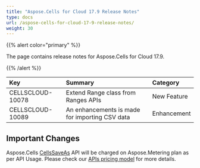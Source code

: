 ```yaml
---
title: "Aspose.Cells for Cloud 17.9 Release Notes"
type: docs
url: /aspose-cells-for-cloud-17-9-release-notes/
weight: 30
---
```


{{% alert color="primary" %}} 

The page contains release notes for Aspose.Cells for Cloud 17.9.

{{% /alert %}} 

|**Key**|**Summary**|**Category**|
| :- | :- | :- |
|CELLSCLOUD-10078|Extend Range class from Ranges APIs|New Feature|
|CELLSCLOUD-10089|An enhancements is made for importing CSV data|Enhancement|
## **Important Changes**
Aspose.Cells [CellsSaveAs](https://apireference.aspose.cloud/cells/#!/CellsSaveAs/CellsSaveAs_PostDocumentSaveAs) API will be charged on Aspose.Metering plan as per API Usage. Please check our [APIs pricing model](https://purchase.aspose.cloud/pricing) for more details.

